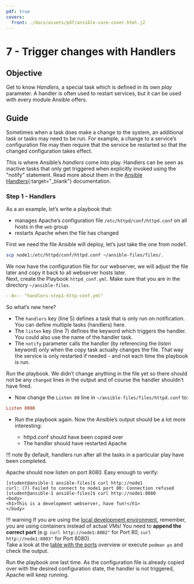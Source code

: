 ```yaml
---
pdf: true
covers:
  front: ./docs/assets/pdf/ansible-core-cover.html.j2
---
```


# 7 - Trigger changes with Handlers

## Objective

Get to know *Handlers*, a special task which is defined in its own *play* parameter. A handler is often used to restart services, but it can be used with every module Ansible offers.  

## Guide

Sometimes when a task does make a change to the system, an additional task or tasks may need to be run. For example, a change to a service’s configuration file may then require that the service be restarted so that the changed configuration takes effect.

This is where Ansible’s *handlers* come into play. Handlers can be seen as inactive tasks that only get triggered when explicitly invoked using the "notify" statement. Read more about them in the [Ansible Handlers](https://docs.ansible.com/ansible/latest/playbook_guide/playbooks_handlers.html){:target="_blank"} documentation.

### Step 1 - Handlers

As a an example, let’s write a playbook that:

* manages Apache’s configuration file `/etc/httpd/conf/httpd.conf` on all hosts in the `web` group
* restarts Apache when the file has changed

First we need the file Ansible will deploy, let’s just take the one from node1.

```bash
scp node1:/etc/httpd/conf/httpd.conf ~/ansible-files/files/.
```

We now have the configuration file for our webserver, we will adjust the file later and copy it back to all webserver hosts later.  
Next, create the Playbook `httpd_conf.yml`. Make sure that you are in the directory `~/ansible-files`.

```yaml linenums="1"
--8<-- "handlers-step1-http-conf.yml"
```

So what’s new here?

* The `handlers` key (line 5) defines a task that is only run on notification. You can define multiple tasks (handlers) here.
* The `listen` key (line 7) defines the keyword which triggers the handler. You could also use the name of the handler task.
* The `notify` parameter calls the handler (by referencing the *listen* keyword) only when the copy task actually changes the file. That way the service is only restarted if needed - and not each time the playbook is run.

Run the playbook. We didn’t change anything in the file yet so there should not be any `changed` lines in the output and of course the handler shouldn’t have fired.

* Now change the `Listen 80` line in `~/ansible-files/files/httpd.conf` to:

```ini
Listen 8080
```

* Run the playbook again. Now the Ansible’s output should be a lot more interesting:

    * httpd.conf should have been copied over
    * The handler should have restarted Apache

!!! note
    By default, handlers run after all the tasks in a particular play have been completed.

Apache should now listen on port 8080. Easy enough to verify:

``` { .console .no-copy }
[student@ansible-1 ansible-files]$ curl http://node1
curl: (7) Failed to connect to node1 port 80: Connection refused
[student@ansible-1 ansible-files]$ curl http://node1:8080
<body>
<h1>This is a development webserver, have fun!</h1>
</body>
```

!!! warning
    If you are using the [local development environment](local-demo-environment.md#lab-diagram), remember, you are using containers instead of actual VMs! You need to **append the correct port** (e.g. `curl http://node1:8002"` for Port 80, `curl http://node1:8003"` for Port 8080).  
    Take a look at the [table with the ports](local-demo-environment.md#lab-diagram) overview or execute `podman ps` and check the output.

Run the playbook one last time. As the configuration file is already copied over with the desired configuration state, the handler is not triggered, Apache will keep running.
